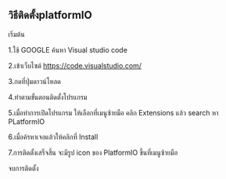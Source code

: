 ## วิธีติดตั้งplatformIO

เริ่มต้น

1.ใช้ GOOGLE ค้นหา Visual studio code

2.เข้าเว็บไซต์ https://code.visualstudio.com/

3.กดที่ปุ่มดาวน์โหลด

4.ทำตามขั้นตอนติดตั้งโปรแกรม

5.เมื่อทำการเปิดโปรแกรม ให้เลือกที่เมนูซ้ายมือ คลิก Extensions แล้ว search หา PLatformIO

6.เมื่อค้รหาเจอแล้วให้คลิกที่ Install

7.การติดตั้งเสร็จสิ้น จะมีรูป icon ของ PlatformIO ขึ้นที่เมนูซ้ายมือ

จบการติดตั้ง

